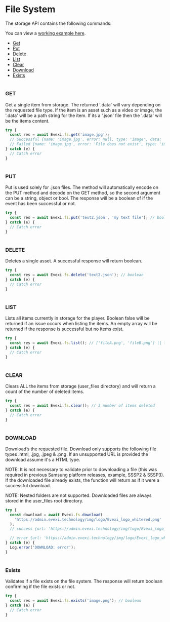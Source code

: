 # File System

The storage API contains the following commands:

You can view a [working example here](./src).

- [Get](#get)
- [Put](#put)
- [Delete](#delete)
- [List](#list)
- [Clear](#clear)
- [Download](#download)
- [Exists](#exists)

#

### GET

Get a single item from storage. The returned '.data' will vary depending on the requested file type. If the item is an asset such as a video or image, the '.data' will be a path string for the item. If its a '.json' file then the '.data' will be the items content.

```typescript
try {
  const res = await Evexi.fs.get('image.jpg');
  // Successful {name: 'image.jpg', error: null, type: 'image', data: '/mtd_down/common/MrPlayer/user_files/image.jpg'}
  // Failed {name: 'image.jpg', error: 'File does not exist', type: 'image', data: null}
} catch (e) {
  // Catch error
}
```

#

### PUT

Put is used solely for .json files. The method will automatically encode on the PUT method and decode on the GET method, so the second argument can be a string, object or bool. The response will be a boolean of if the event has been successful or not.

```typescript
try {
  const res = await Evexi.fs.put('text2.json', 'my text file'); // boolean
} catch (e) {
  // Catch error
}
```

#

### DELETE

Deletes a single asset. A successful response will return boolean.

```typescript
try {
  const res = await Evexi.fs.delete('text2.json'); // boolean
} catch (e) {
  // Catch error
}
```

#

### LIST

Lists all items currently in storage for the player.
Boolean false will be returned if an issue occurs when listing the items.
An empty array will be returned if the response is successful but no items exist.

```typescript
try {
  const res = await Evexi.fs.list(); // ['fileA.png', 'fileB.png'] || false
} catch (e) {
  // Catch error
}
```

#

### CLEAR

Clears ALL the items from storage (user_files directory) and will return a count of the number of deleted items.

```typescript
try {
  const res = await Evexi.fs.clear(); // 3 number of items deleted
} catch (e) {
  // Catch error
}
```

#

### DOWNLOAD

Download’s the requested file. Download only supports the following file types .html, .jpg, .jpeg & .png. If an unsupported URL is provided the download assume it's a HTML type.

NOTE: It is not necessary to validate prior to downloading a file (this was required in previous Samsung platform releases, example, SSSP2 & SSSP3). If the downloaded file already exists, the function will return as if it were a successful download.

NOTE: Nested folders are not supported. Downloaded files are always stored in the user_files root directory.

```typescript
try {
  const download = await Evexi.fs.download(
    'https://admin.evexi.technology/img/logo/Evexi_logo_whitered.png'
  );
  // success {url: 'https://admin.evexi.technology/img/logo/Evexi_logo_whitered.png', data: '/mtd_down/common/MrPlayer/user_files/mrx.png', error: null}

  // error {url: 'https://admin.evexi.technology/img/logo/Evexi_logo_whitered.png', data: null, error: 'file download failed'}
} catch (e) {
  Log.error('DOWNLOAD: error');
}
```

#

### Exists

Validates if a file exists on the file system. The response will return boolean confirming if the file exists or not.

```typescript
try {
  const res = await Evexi.fs.exists('image.png'); // boolean
} catch (e) {
  // Catch error
}
```

